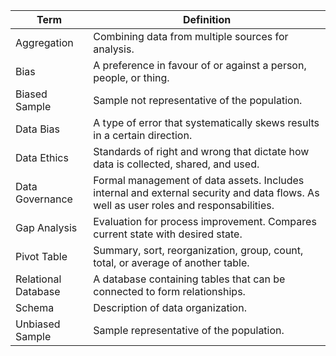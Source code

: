 |Term|Definition|
|--|--|
|Aggregation|Combining data from multiple sources for analysis.|
|Bias|A preference in favour of or against a person, people, or thing.|
|Biased Sample|Sample not representative of the population.|
|Data Bias|A type of error that systematically skews results in a certain direction.|
|Data Ethics|Standards of right and wrong that dictate how data is collected, shared, and used.|
|Data Governance|Formal management of data assets. Includes internal and external security and data flows. As well as user roles and responsabilities.|
|Gap Analysis|Evaluation for process improvement. Compares current state with desired state.|
|Pivot Table|Summary, sort, reorganization, group, count, total, or average of another table.|
|Relational Database|A database containing tables that can be connected to form relationships.|
|Schema|Description of data organization.|
|Unbiased Sample|Sample representative of the population.|

